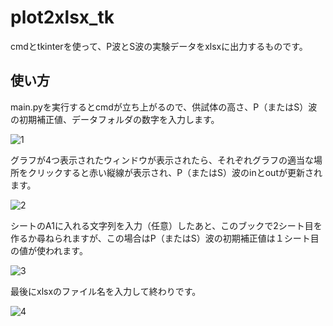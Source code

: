 # plot2xlsx_tk
cmdとtkinterを使って、P波とS波の実験データをxlsxに出力するものです。

## 使い方
main.pyを実行するとcmdが立ち上がるので、供試体の高さ、P（またはS）波の初期補正値、データフォルダの数字を入力します。

![1](https://user-images.githubusercontent.com/126104168/221366572-c0685eca-4bbc-4469-a4b7-ef9fb2ab3dea.png)


グラフが4つ表示されたウィンドウが表示されたら、それぞれグラフの適当な場所をクリックすると赤い縦線が表示され、P（またはS）波のinとoutが更新されます。

![2](https://user-images.githubusercontent.com/126104168/221366474-cc17d571-85b5-4850-8cba-c6e504f83ab7.png)

シートのA1に入れる文字列を入力（任意）したあと、このブックで2シート目を作るか尋ねられますが、この場合はP（またはS）波の初期補正値は１シート目の値が使われます。 

![3](https://user-images.githubusercontent.com/126104168/221366477-fd26b48b-ea17-4169-8072-e2c7d2575362.png)

最後にxlsxのファイル名を入力して終わりです。

![4](https://user-images.githubusercontent.com/126104168/221366494-e3ba80b4-a726-45ea-b322-6bbd00956142.png)
